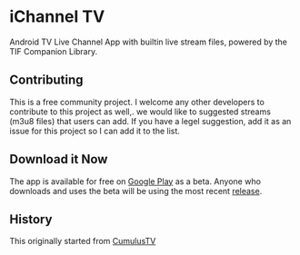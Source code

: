 # iChannel TV
Android TV Live Channel App with builtin live stream files, powered by the TIF Companion Library.


## Contributing
This is a free community project. I welcome any other developers to contribute to this project as well,.
we would like to suggested streams (m3u8 files) that users can add. If you have a legel suggestion, add it as an issue for this project so I can add it to the list.

## Download it Now
The app is available for free on <a href="https://play.google.com/apps/testing/com.felkertech.n.cumulustv">Google Play</a> as a beta. Anyone who downloads and uses the beta will be using the most recent <a href="https://github.com/Fleker/CumulusTV/releases">release</a>.

## History
This originally started from <a href="https://github.com/Fleker/CumulusTV">CumulusTV</a> 

